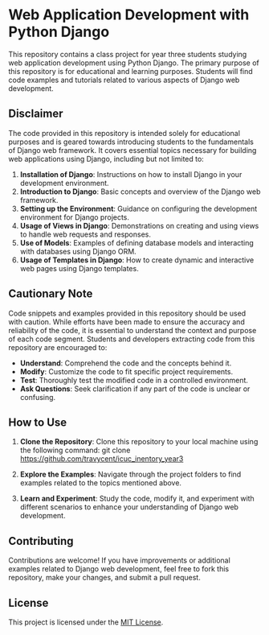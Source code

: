 # Web Application Development with Python Django

This repository contains a class project for year three students studying web application development using Python Django. The primary purpose of this repository is for educational and learning purposes. Students will find code examples and tutorials related to various aspects of Django web development.

## Disclaimer

The code provided in this repository is intended solely for educational purposes and is geared towards introducing students to the fundamentals of Django web framework. It covers essential topics necessary for building web applications using Django, including but not limited to:

1. **Installation of Django**: Instructions on how to install Django in your development environment.
2. **Introduction to Django**: Basic concepts and overview of the Django web framework.
3. **Setting up the Environment**: Guidance on configuring the development environment for Django projects.
4. **Usage of Views in Django**: Demonstrations on creating and using views to handle web requests and responses.
5. **Use of Models**: Examples of defining database models and interacting with databases using Django ORM.
6. **Usage of Templates in Django**: How to create dynamic and interactive web pages using Django templates.

## Cautionary Note

Code snippets and examples provided in this repository should be used with caution. While efforts have been made to ensure the accuracy and reliability of the code, it is essential to understand the context and purpose of each code segment. Students and developers extracting code from this repository are encouraged to:

- **Understand**: Comprehend the code and the concepts behind it.
- **Modify**: Customize the code to fit specific project requirements.
- **Test**: Thoroughly test the modified code in a controlled environment.
- **Ask Questions**: Seek clarification if any part of the code is unclear or confusing.

## How to Use

1. **Clone the Repository**: Clone this repository to your local machine using the following command:
git clone <https://github.com/travycent/icuc_inentory_year3>

2. **Explore the Examples**: Navigate through the project folders to find examples related to the topics mentioned above.

3. **Learn and Experiment**: Study the code, modify it, and experiment with different scenarios to enhance your understanding of Django web development.

## Contributing

Contributions are welcome! If you have improvements or additional examples related to Django web development, feel free to fork this repository, make your changes, and submit a pull request.

## License

This project is licensed under the [MIT License](LICENSE).
